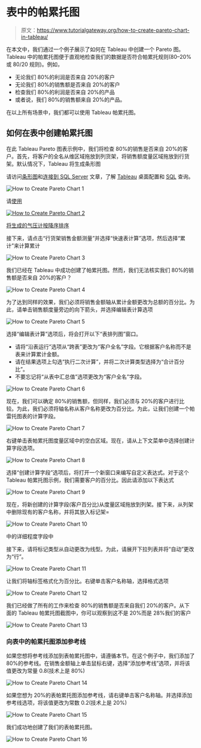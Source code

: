 # 表中的帕累托图

> 原文：<https://www.tutorialgateway.org/how-to-create-pareto-chart-in-tableau/>

在本文中，我们通过一个例子展示了如何在 Tableau 中创建一个 Pareto 图。Tableau 中的帕累托图便于直观地检查我们的数据是否符合帕累托规则(80–20%或 80/20 规则)。例如，

*   无论我们 80%的利润是否来自 20%的客户
*   无论我们 80%的销售额是否来自 20%的客户
*   检查我们 80%的利润是否来自 20%的产品
*   或者说，我们 80%的销售额来自 20%的产品。

在以上所有场景中，我们都可以使用 Tableau 帕累托图。

## 如何在表中创建帕累托图

在此 Tableau Pareto 图表示例中，我们将检查 80%的销售是否来自 20%的客户。首先，将客户的全名从维区域拖放到列货架，将销售额度量区域拖放到行货架。默认情况下，Tableau 将生成条形图

请访问[条形图](https://www.tutorialgateway.org/bar-chart-in-tableau/)和[连接到 SQL Server](https://www.tutorialgateway.org/connecting-tableau-to-sql-server/) 文章，了解 [Tableau](https://www.tutorialgateway.org/tableau/) 桌面配置和 [SQL](https://www.tutorialgateway.org/sql/) 查询。

![How to Create Pareto Chart 1](img/d41cf8499154e19c9f290f7c11e68d8c.png)

请[使用](https://www.tutorialgateway.org/tableau-sort/)

[![How to Create Pareto Chart 2](img/cb4e0cbc941ae54c8cc063a133de69a3.png)](https://www.tutorialgateway.org/tableau-sort/)

[将生成的气压计按降序排序](https://www.tutorialgateway.org/tableau-sort/)

接下来，请点击“行货架销售金额测量”并选择“快速表计算”选项，然后选择“累计”来计算累计

![How to Create Pareto Chart 3](img/3ee0d3ef5afec1a1b9ab0a6ab0513da8.png)

我们已经在 Tableau 中成功创建了帕累托图。然而，我们无法核实我们 80%的销售额是否来自 20%的客户？

![How to Create Pareto Chart 4](img/c0c5221a271e986bd2d7507cc6c40073.png)

为了达到同样的效果，我们必须将销售金额轴从累计金额更改为总额的百分比。为此，请单击销售额度量旁边的向下箭头，并选择编辑表计算选项

![How to Create Pareto Chart 5](img/3ef78c99b33ccca00110a965e3b35135.png)

选择“编辑表计算”选项后，将会打开以下“表排列图”窗口。

*   请将“沿表运行”选项从“跨表”更改为“客户全名”字段。它根据客户名称而不是表来计算累计金额。
*   请在结果选项上勾选“执行二次计算”，并将二次计算类型选择为“合计百分比”。
*   不要忘记将“从表中汇总值”选项更改为“客户全名”字段。

![How to Create Pareto Chart 6](img/88da056a734bf87cacae5916571abb83.png)

现在，我们可以确定 80%的销售额，但同样，我们必须与 20%的客户进行比较。为此，我们必须将轴名称从客户名称更改为百分比。为此，让我们创建一个帕雷托图表的计算字段。

![How to Create Pareto Chart 7](img/c8b3ad28f2c42be729e0d8c6377381ee.png)

右键单击表帕累托图度量区域中的空白区域。现在，请从上下文菜单中选择创建计算字段选项。

![How to Create Pareto Chart 8](img/c76f532e547e7e885ccf620a2d9d3d17.png)

选择“创建计算字段”选项后，将打开一个新窗口来编写自定义表达式。对于这个 Tableau 帕累托图示例，我们需要客户的百分比。因此请添加以下表达式

![How to Create Pareto Chart 9](img/9cc4ccef42b1d6b9536165061e26fadb.png)

现在，将新创建的计算字段(客户百分比)从度量区域拖放到列架。接下来，从列架中删除现有的客户名称，并将其放入标记架=

![How to Create Pareto Chart 10](img/f0b38ea89d01b73b89c4692e688c0599.png)

中的详细程度字段中

接下来，请将标记类型从自动更改为线型。为此，请展开下拉列表并将“自动”更改为“行”。

![How to Create Pareto Chart 11](img/5813ef3d773d4b10c888c0f0abb7616e.png)

让我们将轴标签格式化为百分比。右键单击客户名称轴，选择格式选项

![How to Create Pareto Chart 12](img/b21a153385b2e30bd152efdc9e42b208.png)

我们已经做了所有的工作来检查 80%的销售额是否来自我们 20%的客户。从下面的 Tableau 帕累托图截图中，你可以观察到这不是 20%而是 28%我们的客户

![How to Create Pareto Chart 13](img/a7b5ea14b57a710e6e511222c3b8f343.png)

### 向表中的帕累托图添加参考线

如果您想将参考线添加到表帕累托图中，请遵循本节。在这个例子中，我们添加了 80%的参考线。在销售金额轴上单击鼠标右键，选择“添加参考线”选项，并将该值更改为常量 0.8(技术上是 80%)

![How to Create Pareto Chart 14](img/d5d458cd6beeb5d3cecb84583d0eb5d1.png)

如果您想为 20%的表帕累托图添加参考线，请右键单击客户名称轴。并选择添加参考线选项，将该值更改为常数 0.2(技术上是 20%)

![How to Create Pareto Chart 15](img/e835cd8a1ffda7e53d58baa973bc3ea6.png)

我们成功地创建了我们的表帕累托图。

![How to Create Pareto Chart 16](img/1fde1072482f86ff42aaa7c2548a3d99.png)